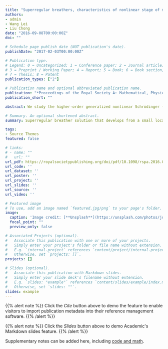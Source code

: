 ```yaml
---
title: "Superregular breathers, characteristics of nonlinear stage of modulation instability induced by higher-order effects"
authors:
- admin
- Wang Lei
- Liu Chong
date: "2016-09-08T00:00:00Z"
doi: ""

# Schedule page publish date (NOT publication's date).
publishDate: "2017-02-03T00:00:00Z"

# Publication type.
# Legend: 0 = Uncategorized; 1 = Conference paper; 2 = Journal article;
# 3 = Preprint / Working Paper; 4 = Report; 5 = Book; 6 = Book section;
# 7 = Thesis; 8 = Patent
publication_types: ["2"]

# Publication name and optional abbreviated publication name.
publication: "*Proceedings of the Royal Society A: Mathematical, Physical and Engineering Sciences, 473*(2199): 20160681"
publication_short: ""

abstract: We study the higher-order generalized nonlinear Schrödinger (NLS) equation describing the propagation of ultrashort optical pulse in optical ﬁbres. By using Darboux transformation, we derive the superregular breather solution that develops from a small localized perturbation. This type of solution can be used to characterize the nonlinear stage of the modulation instability (MI) of the condensate. 

# Summary. An optional shortened abstract.
summary: Superregular breather solution that develops from a small localized perturbation based on the higher-order generalized nonlinear Schrödinger equation.

tags:
- Source Themes
featured: false

# links:
# - name: ""
#   url: ""
url_pdf: https://royalsocietypublishing.org/doi/pdf/10.1098/rspa.2016.0681
url_code: ''
url_dataset: ''
url_poster: ''
url_project: ''
url_slides: ''
url_source: ''
url_video: ''

# Featured image
# To use, add an image named `featured.jpg/png` to your page's folder. 
image:
  caption: 'Image credit: [**Unsplash**](https://unsplash.com/photos/jdD8gXaTZsc)'
  focal_point: ""
  preview_only: false

# Associated Projects (optional).
#   Associate this publication with one or more of your projects.
#   Simply enter your project's folder or file name without extension.
#   E.g. `internal-project` references `content/project/internal-project/index.md`.
#   Otherwise, set `projects: []`.
projects: []

# Slides (optional).
#   Associate this publication with Markdown slides.
#   Simply enter your slide deck's filename without extension.
#   E.g. `slides: "example"` references `content/slides/example/index.md`.
#   Otherwise, set `slides: ""`.
slides: example
---
```


{{% alert note %}}
Click the *Cite* button above to demo the feature to enable visitors to import publication metadata into their reference management software.
{{% /alert %}}

{{% alert note %}}
Click the *Slides* button above to demo Academic's Markdown slides feature.
{{% /alert %}}

Supplementary notes can be added here, including [code and math](https://sourcethemes.com/academic/docs/writing-markdown-latex/).
